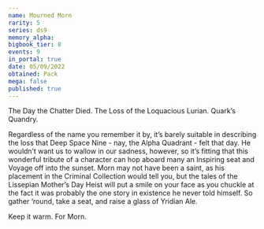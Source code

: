```yaml
---
name: Mourned Morn
rarity: 5
series: ds9
memory_alpha:
bigbook_tier: 8
events: 9
in_portal: true
date: 05/09/2022
obtained: Pack
mega: false
published: true
---
```


The Day the Chatter Died. The Loss of the Loquacious Lurian. Quark’s Quandry.

Regardless of the name you remember it by, it’s barely suitable in describing the loss that Deep Space Nine - nay, the Alpha Quadrant - felt that day. He wouldn’t want us to wallow in our sadness, however, so it’s fitting that this wonderful tribute of a character can hop aboard many an Inspiring seat and Voyage off into the sunset. Morn may not have been a saint, as his placement in the Criminal Collection would tell you, but the tales of the Lissepian Mother’s Day Heist will put a smile on your face as you chuckle at the fact it was probably the one story in existence he never told himself. So gather ‘round, take a seat, and raise a glass of Yridian Ale.

Keep it warm. For Morn.
